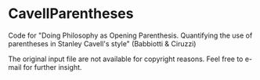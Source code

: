 # CavellParentheses
Code for "Doing Philosophy as Opening Parenthesis. Quantifying the use of parentheses in Stanley Cavell's style" (Babbiotti &amp; Ciruzzi)

The original input file are not available for copyright reasons. Feel free to e-mail for further insight.

